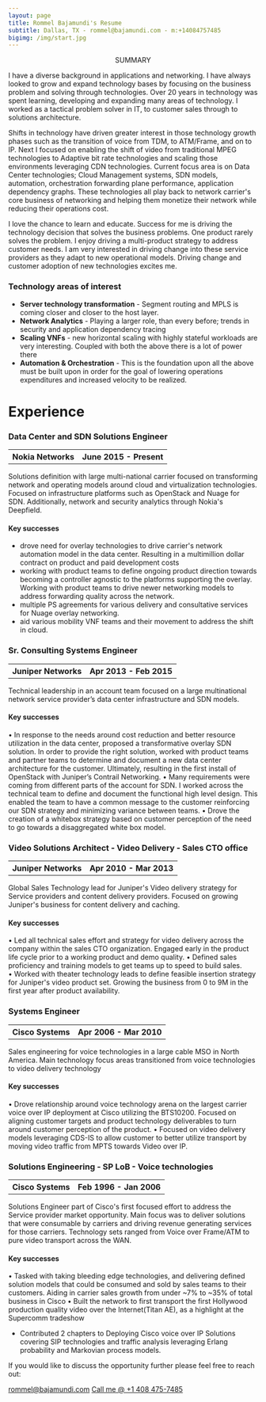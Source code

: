 ```yaml
---
layout: page
title: Rommel Bajamundi's Resume
subtitle: Dallas, TX - rommel@bajamundi.com - m:+14084757485
bigimg: /img/start.jpg
---
```


<p align="center">SUMMARY</p>
I have a diverse background in applications and networking.  I have always looked to grow and expand technology bases by focusing on the business problem and solving through technologies.  Over 20 years in technology was spent learning, developing and expanding many areas of technology.  I worked as a tactical problem solver in IT, to customer sales through to solutions architecture.  

Shifts in technology have driven greater interest in those technology growth phases such as the transition of voice from TDM, to ATM/Frame, and on to IP.  Next I focused on enabling the shift of video from traditional MPEG technologies to Adaptive bit rate technologies and scaling those environments leveraging CDN technologies.  Current focus area is on Data Center technologies; Cloud Management systems, SDN models, automation, orchestration forwarding plane performance, application dependency graphs.   These technologies all play back to network carrier's core business of networking and helping them monetize their network while reducing their operations cost.  

I love the chance to learn and educate.  Success for me is driving the technology decision that solves the business problems.  One product rarely solves the problem.  I enjoy driving a multi-product strategy to address customer needs.  I am very interested in driving change into these service providers as they adapt to new operational models.  Driving change and customer adoption of new technologies excites me.  

### Technology areas of interest ###

- **Server technology transformation** - Segment routing and MPLS is coming closer and closer to the host layer.
- **Network Analytics** - Playing a larger role, than every before; trends in security and application dependency tracing
- **Scaling VNFs** - new horizontal scaling with highly stateful workloads are very interesting.  Coupled with both the above there is a lot of power there
- **Automation & Orchestration** - This is the foundation upon all the above must be built upon in order for the goal of lowering operations expenditures and increased velocity to be realized.  

# Experience #

### Data Center and SDN Solutions Engineer ###
<table width="70%">
 <tr><b>
   <th>Nokia Networks</th>
   <th>June 2015 - Present</th></b>
 </tr>
</table>
Solutions definition with large multi-national carrier focused on transforming network and operating models around cloud and virtualization technologies.  Focused on infrastructure platforms such as OpenStack and Nuage for SDN.  Additionally, network and security analytics through Nokia's Deepfield.

#### Key successes ####

- drove need for overlay technologies to drive carrier's network automation model in the data center. Resulting in a multimillion dollar contract on product and paid development costs
- working with product teams to define ongoing product direction towards becoming a controller agnostic to the platforms supporting the overlay. Working with product teams to drive newer networking models to address forwarding quality across the network.
- multiple PS agreements for various delivery and consultative services for Nuage overlay networking.
- aid various mobility VNF teams and their movement to address the shift in cloud.

### Sr. Consulting Systems Engineer ###
<table width="70%">
 <tr><b>
   <th>Juniper Networks</th>
   <th>Apr 2013 - Feb 2015</th></b>
 </tr>
</table>
Technical leadership in an account team focused on a large multinational network service provider’s data center infrastructure and SDN models.

#### Key successes ####

  • In response to the needs around cost reduction and better resource utilization in the data center, proposed a transformative overlay SDN solution.  In order to provide the right solution, worked with product teams and partner teams to determine and document a new data center architecture for the customer. Ultimately, resulting in the first install of OpenStack with Juniper’s Contrail Networking.
  • Many requirements were coming from different parts of the account for SDN. I worked across the technical team to define and document the functional high level design.  This enabled the team to have a common message to the customer reinforcing our SDN strategy and minimizing variance between teams.
  • Drove the creation of a whitebox strategy based on customer perception of the need to go towards a disaggregated white box model.  

### Video Solutions Architect - Video Delivery - Sales CTO office ###
<table width="70%">
 <tr><b>
   <th>Juniper Networks</th>
   <th>Apr 2010 - Mar 2013</th></b>
 </tr>
</table>
  Global Sales Technology lead for Juniper's Video delivery strategy for Service providers and content delivery providers.  Focused on growing Juniper's business for content delivery and caching.

#### Key successes ####

  • Led all technical sales effort and strategy for video delivery across the company within the sales CTO organization.  Engaged early in the product life cycle prior to a working product and demo quality.
  • Defined sales proficiency and training models to get teams up to speed to build sales.  
  • Worked with theater technology leads to define feasible insertion strategy for Juniper's video product set.  Growing the business from 0 to 9M in the first year after product availability.

### Systems Engineer ###
<table width="70%">
 <tr><b>
   <th>Cisco  Systems</th>
   <th>Apr 2006 - Mar 2010</th></b>
 </tr>
</table>
  Sales engineering for voice technologies in a large cable MSO in North America.  Main technology focus areas transitioned from voice technologies to video delivery technology

#### Key successes ####

  • Drove relationship around voice technology arena on the largest carrier voice over IP deployment at Cisco utilizing the BTS10200. Focused on aligning customer targets and product technology deliverables to turn around customer perception of the product.
  • Focused on video delivery models leveraging CDS-IS to allow customer to better utilize transport by moving video traffic from MPTS towards Video over IP.

### Solutions Engineering - SP LoB - Voice technologies ###
<table width="70%">
 <tr><b>
   <th>Cisco Systems</th>
   <th>Feb 1996 - Jan 2006</th></b>
 </tr>
</table>
  Solutions Engineer part of Cisco's first focused effort to address the Service provider market opportunity.  Main focus was to deliver solutions that were consumable by carriers and driving revenue generating services for those carriers.  Technology sets ranged from Voice over Frame/ATM to pure video transport across the WAN.

#### Key successes ####

  • Tasked with taking bleeding edge technologies, and delivering defined solution models that could be consumed and sold by sales teams to their customers.  Aiding in carrier sales growth from under ~7% to ~35% of total business in Cisco
  • Built the network to first transport the first Hollywood production quality video over the Internet(Titan AE), as a highlight at the Supercomm tradeshow
  - Contributed 2 chapters to Deploying Cisco voice over IP Solutions covering SIP technologies and traffic analysis leveraging Erlang probability and Markovian process models.


  If you would like to discuss the opportunity further please feel free to reach out:

  [rommel@bajamundi.com](mailto:rommel@bajamundi.com?subject=Opportunity")
  [Call me @ +1 408 475-7485](tel://+14084758475)
